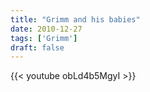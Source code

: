 ```yaml
---
title: "Grimm and his babies"
date: 2010-12-27
tags: ['Grimm']
draft: false
---
```

{{< youtube obLd4b5MgyI >}}

